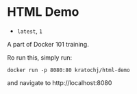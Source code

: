 # HTML Demo 

* `latest`, `1` 

A part of Docker 101 training. 

Ro run this, simply run: 

```
docker run -p 8080:80 kratochj/html-demo
```

and navigate to http://localhost:8080


